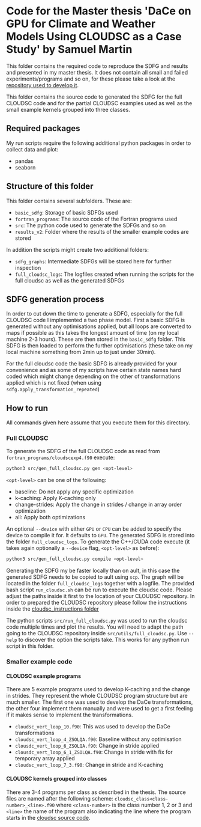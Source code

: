 # Code for the Master thesis 'DaCe on GPU for Climate and Weather Models Using CLOUDSC as a Case Study' by Samuel Martin

This folder contains the required code to reproduce the SDFG and results and presented in my master thesis. It does not
contain all small and failed experiments/programs and so on, for these please take a look at the 
[repository used to develop it](https://github.com/Sajohn-CH/dace/tree/thesis_playground).

This folder contains the source code to generated the SDFG for the full CLOUDSC code and for the partial CLOUDSC
examples used as well as the small example kernels grouped into three classes.

## Required packages
My run scripts require the following additional python packages in order to collect data and plot:

- pandas
- seaborn

## Structure of this folder
This folder contains several subfolders. These are:

- `basic_sdfg`: Storage of basic SDFGs used
- `fortran_programs`: The source code of the Fortran programs used
- `src`: The python code used to generate the SDFGs and so on
- `results_v2`: Folder where the results of the smaller example codes are stored

In addition the scripts might create two additional folders:
- `sdfg_graphs`: Intermediate SDFGs will be stored here for further inspection
- `full_cloudsc_logs`: The logfiles created when running the scripts for the full cloudsc as well as the generated SDFGs

## SDFG generation process
In order to cut down the time to generate a SDFG, especially for the full CLOUDSC code I implemented a two phase model.
First a basic SDFG is generated without any optimisations applied, but all loops are converted to maps if possible as
this takes the longest amount of time (on my local machine 2-3 hours). These are then stored in the `basic_sdfg` folder.
This SDFG is then loaded to perform the further optimisations (these take on my local machine something from 2min up to
just under 30min). 

For the full cloudsc code the basic SDFG is already provided for your convenience and as some of my scripts have certain
state names hard coded which might change depending on the other of transformations applied which is not fixed (when
using `sdfg.apply_transformation_repeated`)

## How to run
All commands given here assume that you execute them for this directory.

### Full CLOUDSC

To generate the SDFG of the full CLOUDSC code as read from `fortran_programs/cloudscexp4.f90` execute:
```bash
python3 src/gen_full_cloudsc.py gen <opt-level>
```
`<opt-level>` can be one of the following:

- baseline: Do not apply any specific optimization
- k-caching: Apply K-caching only
- change-strides: Apply the change in strides / change in array order optimization
- all: Apply both optimizations

An optional `--device` with either `GPU` or `CPU` can be added to specify the device to compile it for. It defaults to
`GPU`. The generated SDFG is stored into the folder `full_cloudsc_logs`. To generate the C++/CUDA code execute (it takes
again optionally a `--device` flag, `<opt-level>` as before):
```bash
python3 src/gen_full_cloudsc.py compile <opt-level>
```

Generating the SDFG my be faster locally than on ault, in this case the generated SDFG needs to be copied to ault using
`scp`. The graph will be located in the folder `full_cloudsc_logs` together with a logfile. The provided bash script
`run_cloudsc.sh` can be run to execute the cloudsc code. Please adjust the paths inside it first to the location of your
CLOUDSC repository. In order to prepared the CLOUDSC repository please follow the instructions inside the
[cloudsc_instructions folder](cloudsc_thesis/cloudsc_instructions/README.md)

The python scripts `src/run_full_cloudsc.py` was used to run the cloudsc code multiple times and plot the results. You
will need to adapt the path going to the CLOUDSC repository inside `src/utils/full_cloudsc.py`. Use `--help` to
discover the option the scripts take. This works for any python run script in this folder.


### Smaller example code
#### CLOUDSC example programs
There are 5 example programs used to develop K-caching and the change in strides. They represent the whole CLOUDSC
program structure but are much smaller. The first one was used to develop the DaCe transformations, the other four
implement them manually and were used to get a first feeling if it makes sense to implement the transformations.

- `cloudsc_vert_loop_10.f90`: This was used to develop the DaCe transformations
- `cloudsc_vert_loop_4_ZSOLQA.f90`: Baseline without any optimisation
- `clousdc_vert_loop_6_ZSOLQA.f90`: Change in stride applied
- `clousdc_vert_loop_6_1_ZSOLQA.f90`: Change in stride with fix for temporary array applied
- `cloudsc_vert_loop_7_3.f90`: Change in stride and K-caching

#### CLOUDSC kernels grouped into classes
There are 3-4 programs per class as described in the thesis. The source files are named after the following scheme:
`cloudsc_class<class-number>_<line>.f90` where `<class-number>` is the class number 1, 2 or 3 and `<line>` the name of
the program also indicating the line where the program starts in the [cloudsc source code](https://github.com/ecmwf-ifs/dwarf-p-cloudsc/blob/main/src/cloudsc_fortran/cloudsc.F90).
